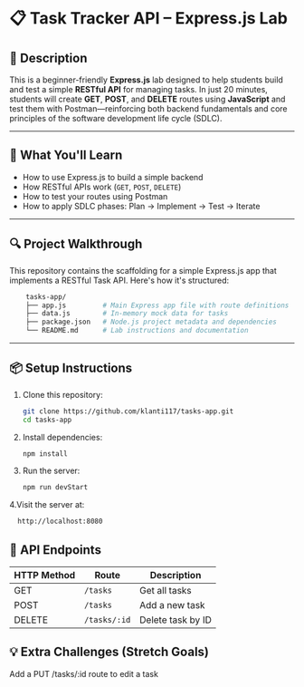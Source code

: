 # 📋 Task Tracker API – Express.js Lab

## 📖 Description

This is a beginner-friendly **Express.js** lab designed to help students build and test a simple **RESTful API** for managing tasks. In just 20 minutes, students will create **GET**, **POST**, and **DELETE** routes using **JavaScript** and test them with Postman—reinforcing both backend fundamentals and core principles of the software development life cycle (SDLC).

---

## 🧠 What You'll Learn

- How to use Express.js to build a simple backend
- How RESTful APIs work (`GET`, `POST`, `DELETE`)
- How to test your routes using Postman
- How to apply SDLC phases: Plan → Implement → Test → Iterate

---

## 🔍 Project Walkthrough

This repository contains the scaffolding for a simple Express.js app that implements a RESTful Task API. Here's how it's structured:

```bash
    tasks-app/
    ├── app.js         # Main Express app file with route definitions
    ├── data.js        # In-memory mock data for tasks
    ├── package.json   # Node.js project metadata and dependencies
    └── README.md      # Lab instructions and documentation
```

---

## 📦 Setup Instructions

1. Clone this repository:

   ```bash
   git clone https://github.com/klanti117/tasks-app.git
   cd tasks-app
   ```

2. Install dependencies:

   ```bash
   npm install
   ```

3. Run the server:
   ```bash
   npm run devStart
   ```

4.Visit the server at:

```bash
  http://localhost:8080
```

## 🔌 API Endpoints

| HTTP Method | Route        | Description       |
| ----------- | ------------ | ----------------- |
| GET         | `/tasks`     | Get all tasks     |
| POST        | `/tasks`     | Add a new task    |
| DELETE      | `/tasks/:id` | Delete task by ID |

## 💡 Extra Challenges (Stretch Goals)

Add a PUT /tasks/:id route to edit a task
